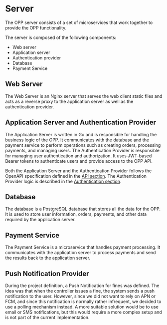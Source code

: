 # Server

The OPP server consists of a set of microservices that work together to provide the OPP functionality.

The server is composed of the following components:
- Web server
- Application server
- Authentication provider
- Database
- Payment Service

## Web Server
The Web Server is an Nginx server that serves the web client static files and acts as a reverse proxy to the application server as well as the authentication provider.

## Application Server and Authentication Provider
The Application Server is written in Go and is responsible for handling the business logic of the OPP. It communicates with the database and the payment service to perform operations such as creating orders, processing payments, and managing users.
The Authentication Provider is responsible for managing user authentication and authorization. It uses JWT-based Bearer tokens to authenticate users and provide access to the OPP API.

Both the Application Server and the Authentication Provider follows the OpenAPI specification defined in the [API section](api.md). The Authentication Provider logic is described in the [Authentication section](auth.md).

## Database
The database is a PostgreSQL database that stores all the data for the OPP. It is used to store user information, orders, payments, and other data required by the application server.

## Payment Service
The Payment Service is a microservice that handles payment processing. It communicates with the application server to process payments and send the results back to the application server.

## Push Notification Provider
During the project definition, a Push Notification for fines was defined. The idea was that when the controller issues a fine, the system sends a push notification to the user.
However, since we did not want to rely on APN or FCM, and since this notification is normally rather infrequent, we decided to use a polling mechanism instead.
A more suitable solution would be to use email or SMS notifications, but this would require a more complex setup and is not part of the current implementation.